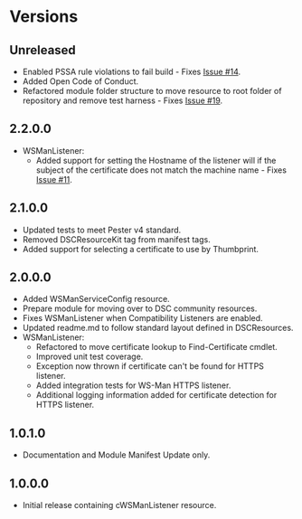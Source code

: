 # Versions

## Unreleased

- Enabled PSSA rule violations to fail build - Fixes [Issue #14](https://github.com/PlagueHO/WSManDsc/issues/14).
- Added Open Code of Conduct.
- Refactored module folder structure to move resource
  to root folder of repository and remove test harness - Fixes [Issue #19](https://github.com/PlagueHO/WSManDsc/issues/19).

## 2.2.0.0

- WSManListener:
  - Added support for setting the Hostname of the listener will if the
    subject of the certificate does not match the machine name - Fixes [Issue #11](https://github.com/PlagueHO/WSManDsc/issues/11).

## 2.1.0.0

- Updated tests to meet Pester v4 standard.
- Removed DSCResourceKit tag from manifest tags.
- Added support for selecting a certificate to use by Thumbprint.

## 2.0.0.0

- Added WSManServiceConfig resource.
- Prepare module for moving over to DSC community resources.
- Fixes WSManListener when Compatibility Listeners are enabled.
- Updated readme.md to follow standard layout defined in DSCResources.
- WSManListener:
  - Refactored to move certificate lookup to Find-Certificate cmdlet.
  - Improved unit test coverage.
  - Exception now thrown if certificate can't be found for HTTPS listener.
  - Added integration tests for WS-Man HTTPS listener.
  - Additional logging information added for certificate detection for HTTPS listener.

## 1.0.1.0

- Documentation and Module Manifest Update only.

## 1.0.0.0

- Initial release containing cWSManListener resource.
